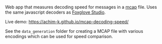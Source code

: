 Web app that measures decoding speed for messages in a [mcap](https://mcap.dev) file. Uses the same javascript decoders as [Foxglove Studio](https://studio.foxglove.dev).

Live demo: https://achim-k.github.io/mcap-decoding-speed/

See the `data_generation` folder for creating a MCAP file with various encodings which can be used for speed comparison.